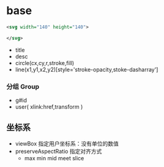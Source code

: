 # base

```svg
<svg width="140" height="140">

</svg>

```
- title
- desc
- circle(cx,cy,r,stroke,fill)
- line(x1,y1,x2,y2)[style='stroke-opacity,stoke-dasharray']

### 分组 Group

- g#id
- user( xlink:href,transform )

## 坐标系

- viewBox 指定用户坐标系：没有单位的数值
- preserveAspectRatio 指定对齐方式
  - max min mid meet slice
